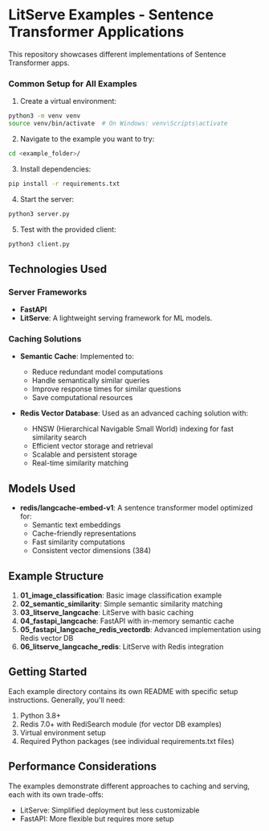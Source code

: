 # LitServe Examples - Sentence Transformer Applications

This repository showcases different implementations of Sentence Transformer apps.

### Common Setup for All Examples

1. Create a virtual environment:
```bash
python3 -m venv venv
source venv/bin/activate  # On Windows: venv\Scripts\activate
```

2. Navigate to the example you want to try:
```bash
cd <example_folder>/
```

3. Install dependencies:
```bash
pip install -r requirements.txt
```

4. Start the server:
```bash
python3 server.py
```

5. Test with the provided client:
```bash
python3 client.py
```

## Technologies Used

### Server Frameworks
- **FastAPI**
- **LitServe**: A lightweight serving framework for ML models. 

### Caching Solutions
- **Semantic Cache**: Implemented to:
  - Reduce redundant model computations
  - Handle semantically similar queries
  - Improve response times for similar questions
  - Save computational resources

- **Redis Vector Database**: Used as an advanced caching solution with:
  - HNSW (Hierarchical Navigable Small World) indexing for fast similarity search
  - Efficient vector storage and retrieval
  - Scalable and persistent storage
  - Real-time similarity matching

## Models Used
- **redis/langcache-embed-v1**: A sentence transformer model optimized for:
  - Semantic text embeddings
  - Cache-friendly representations
  - Fast similarity computations
  - Consistent vector dimensions (384)

## Example Structure

1. **01_image_classification**: Basic image classification example
2. **02_semantic_similarity**: Simple semantic similarity matching
3. **03_litserve_langcache**: LitServe with basic caching
4. **04_fastapi_langcache**: FastAPI with in-memory semantic cache
5. **05_fastapi_langcache_redis_vectordb**: Advanced implementation using Redis vector DB
6. **06_litserve_langcache_redis**: LitServe with Redis integration

## Getting Started

Each example directory contains its own README with specific setup instructions. Generally, you'll need:

1. Python 3.8+
2. Redis 7.0+ with RediSearch module (for vector DB examples)
3. Virtual environment setup
4. Required Python packages (see individual requirements.txt files)

## Performance Considerations

The examples demonstrate different approaches to caching and serving, each with its own trade-offs:

- LitServe: Simplified deployment but less customizable
- FastAPI: More flexible but requires more setup